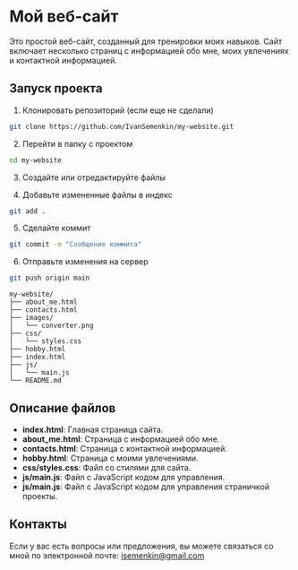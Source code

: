# Мой веб-сайт
Это простой веб-сайт, созданный для тренировки моих навыков. Сайт включает несколько страниц с информацией обо мне, моих увлечениях и контактной информацией.

## Запуск проекта

1. Клонировать репозиторий (если еще не сделали)

```bash 
git clone https://github.com/IvanSemenkin/my-website.git
```

2. Перейти в папку с проектом

```bash 
cd my-website
```

3. Создайте или отредактируйте файлы

4. Добавьте измененные файлы в индекс

```bash 
git add .
```

5. Сделайте коммит

```bash 
git commit -m "Сообщение коммита"
```

6. Отправьте изменения на сервер

```bash 
git push origin main
```

```
my-website/
├── about_me.html
├── contacts.html
├── images/
│   └── converter.png
├── css/
│   └── styles.css
├── hobby.html
├── index.html
├── js/
│   └── main.js
└── README.md
```

## Описание файлов

- **index.html**: Главная страница сайта.
- **about_me.html**: Страница с информацией обо мне.
- **contacts.html**: Страница с контактной информацией.
- **hobby.html**: Страница с моими увлечениями.
- **css/styles.css**: Файл со стилями для сайта.
- **js/main.js**: Файл с JavaScript кодом для управления.
- **js/main.js**: Файл с JavaScript кодом для управления страничкой проекты.

## Контакты

Если у вас есть вопросы или предложения, вы можете связаться со мной по электронной почте: isemenkin@gmail.com